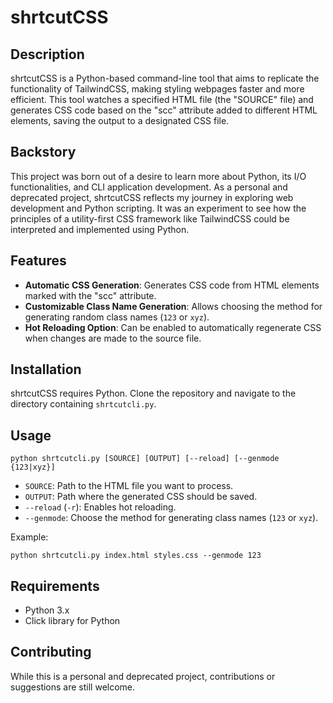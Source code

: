 # shrtcutCSS

## Description
shrtcutCSS is a Python-based command-line tool that aims to replicate the functionality of TailwindCSS, making styling webpages faster and more efficient. This tool watches a specified HTML file (the "SOURCE" file) and generates CSS code based on the "scc" attribute added to different HTML elements, saving the output to a designated CSS file.

## Backstory
This project was born out of a desire to learn more about Python, its I/O functionalities, and CLI application development. As a personal and deprecated project, shrtcutCSS reflects my journey in exploring web development and Python scripting. It was an experiment to see how the principles of a utility-first CSS framework like TailwindCSS could be interpreted and implemented using Python.

## Features
- **Automatic CSS Generation**: Generates CSS code from HTML elements marked with the "scc" attribute.
- **Customizable Class Name Generation**: Allows choosing the method for generating random class names (`123` or `xyz`).
- **Hot Reloading Option**: Can be enabled to automatically regenerate CSS when changes are made to the source file.

## Installation
shrtcutCSS requires Python. Clone the repository and navigate to the directory containing `shrtcutcli.py`.

## Usage
```
python shrtcutcli.py [SOURCE] [OUTPUT] [--reload] [--genmode {123|xyz}]
```
- `SOURCE`: Path to the HTML file you want to process.
- `OUTPUT`: Path where the generated CSS should be saved.
- `--reload` (`-r`): Enables hot reloading.
- `--genmode`: Choose the method for generating class names (`123` or `xyz`).

Example:
```
python shrtcutcli.py index.html styles.css --genmode 123
```

## Requirements
- Python 3.x
- Click library for Python

## Contributing
While this is a personal and deprecated project, contributions or suggestions are still welcome.